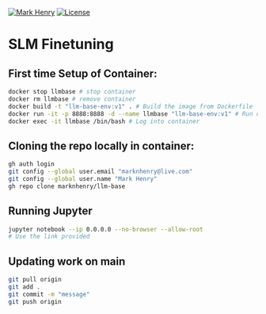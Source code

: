 [![Mark Henry](https://img.shields.io/static/v1?label=Author&message=Mark%20Henry&color=success)](https://www.linkedin.com/in/marknhenry/) 
[![License](https://img.shields.io/static/v1?label=License&message=MIT&color=blue)](https://www.linkedin.com/in/marknhenry/)

# SLM Finetuning

## First time Setup of Container: 
``` bash 
docker stop llmbase # stop container
docker rm llmbase # remove container
docker build -t "llm-base-env:v1" . # Build the image from Dockerfile
docker run -it -p 8888:8888 -d --name llmbase "llm-base-env:v1" # Run container
docker exec -it llmbase /bin/bash # Log into container
```

## Cloning the repo locally in container: 

``` bash
gh auth login
git config --global user.email "marknhenry@live.com"
git config --global user.name "Mark Henry"
gh repo clone marknhenry/llm-base
```

## Running Jupyter
``` bash
jupyter notebook --ip 0.0.0.0 --no-browser --allow-root
# Use the link provided
```

## Updating work on main

``` bash
git pull origin
git add .
git commit -m "message"
git push origin
```

